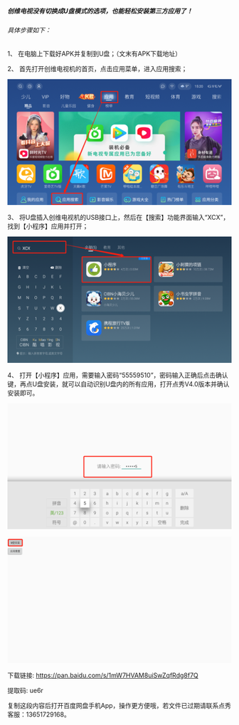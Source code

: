 
##### 创维电视没有切换成U盘模式的选项，也能轻松安装第三方应用了！

###### 具体步骤如下：

1、	在电脑上下载好APK并复制到U盘；（文末有APK下载地址）

2、	首先打开创维电视机的首页，点击应用菜单，进入应用搜索；


![avatar](../images/coocaaTV/1.png)

3、	将U盘插入创维电视机的USB接口上，然后在【搜索】功能界面输入“XCX”，找到【小程序】应用并打开；

![avatar](../images/coocaaTV/2.png)

4、	打开【小程序】应用，需要输入密码“55559510”，密码输入正确后点击确认键，再点U盘安装，就可以自动识别U盘内的所有应用，打开点秀V4.0版本并确认安装即可。

![avatar](../images/coocaaTV/3.png)

![avatar](../images/coocaaTV/4.png)


下载链接: https://pan.baidu.com/s/1mW7HVAM8uiSwZqfRdg8f7Q

提取码: ue6r

复制这段内容后打开百度网盘手机App，操作更方便哦，若文件已过期请联系点秀客服：13651729168。
